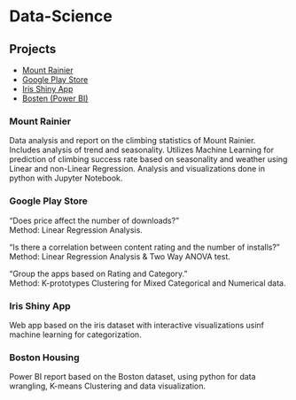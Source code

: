 # Data-Science

<h2>Projects</h2>
<ul>
  <li><a href="#mr">Mount Rainier</a></li>
  <li><a href="#gps">Google Play Store</a></li>
  <li><a href="#isa">Iris Shiny App</a></li>
  <li><a href="#bpb">Bosten (Power BI)</a></li>
</ul>

<h3 id="mr">Mount Rainier</h3>
<p>Data analysis and report on the climbing statistics of Mount Rainier. Includes analysis of trend and seasonality. Utilizes Machine Learning for prediction of climbing success rate based on seasonality and weather using Linear and non-Linear Regression. Analysis and visualizations done in python with Jupyter Notebook.</p>

<h3 id="gps">Google Play Store</h3>
<p>“Does price affect the number of downloads?”</br>
Method: Linear Regression Analysis.</p>

<p>“Is there a correlation between content rating and the number of installs?”</br>
Method: Linear Regression Analysis & Two Way ANOVA test.</p>

<p>“Group the apps based on Rating and Category.” </br>
Method: K-prototypes Clustering for Mixed Categorical and Numerical data.</p>

<h3 id="isa">Iris Shiny App</h3>
<p>Web app based on the iris dataset with interactive visualizations usinf machine learning for categorization.</p>

<h3 id="bpb">Boston Housing</h3>
<p>Power BI report based on the Boston dataset, using python for data wrangling, K-means Clustering and data visualization.</p>



